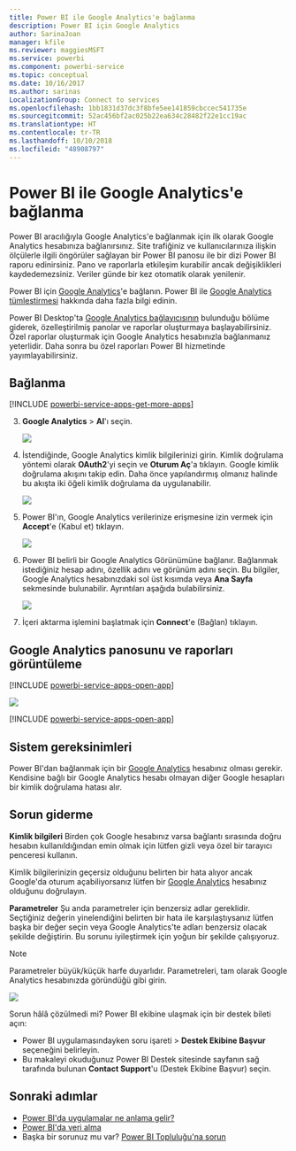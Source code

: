 ```yaml
---
title: Power BI ile Google Analytics'e bağlanma
description: Power BI için Google Analytics
author: SarinaJoan
manager: kfile
ms.reviewer: maggiesMSFT
ms.service: powerbi
ms.component: powerbi-service
ms.topic: conceptual
ms.date: 10/16/2017
ms.author: sarinas
LocalizationGroup: Connect to services
ms.openlocfilehash: 1bb1831d37dc3f8bfe5ee141859cbccec541735e
ms.sourcegitcommit: 52ac456bf2ac025b22ea634c28482f22e1cc19ac
ms.translationtype: HT
ms.contentlocale: tr-TR
ms.lasthandoff: 10/10/2018
ms.locfileid: "48908797"
---
```

# <a name="connect-to-google-analytics-with-power-bi"></a>Power BI ile Google Analytics'e bağlanma
Power BI aracılığıyla Google Analytics'e bağlanmak için ilk olarak Google Analytics hesabınıza bağlanırsınız. Site trafiğiniz ve kullanıcılarınıza ilişkin ölçülerle ilgili öngörüler sağlayan bir Power BI panosu ile bir dizi Power BI raporu edinirsiniz. Pano ve raporlarla etkileşim kurabilir ancak değişiklikleri kaydedemezsiniz. Veriler günde bir kez otomatik olarak yenilenir.

Power BI için [Google Analytics](https://app.powerbi.com/getdata/services/google-analytics)'e bağlanın. Power BI ile [Google Analytics tümleştirmesi](https://powerbi.microsoft.com/integrations/google-analytics) hakkında daha fazla bilgi edinin.

Power BI Desktop'ta [Google Analytics bağlayıcısının](service-google-analytics-connector.md) bulunduğu bölüme giderek, özelleştirilmiş panolar ve raporlar oluşturmaya başlayabilirsiniz. Özel raporlar oluşturmak için Google Analytics hesabınızla bağlanmanız yeterlidir. Daha sonra bu özel raporları Power BI hizmetinde yayımlayabilirsiniz.

## <a name="how-to-connect"></a>Bağlanma
[!INCLUDE [powerbi-service-apps-get-more-apps](./includes/powerbi-service-apps-get-more-apps.md)]

3. **Google Analytics** \> **Al**'ı seçin.
   
   ![](media/service-connect-to-google-analytics/ga.png)
4. İstendiğinde, Google Analytics kimlik bilgilerinizi girin. Kimlik doğrulama yöntemi olarak **OAuth2**'yi seçin ve **Oturum Aç**'a tıklayın. Google kimlik doğrulama akışını takip edin. Daha önce yapılandırmış olmanız halinde bu akışta iki öğeli kimlik doğrulama da uygulanabilir.
   
   ![](media/service-connect-to-google-analytics/creds.png)
5. Power BI'ın, Google Analytics verilerinize erişmesine izin vermek için **Accept**'e (Kabul et) tıklayın.
   
   ![](media/service-connect-to-google-analytics/googleanalytics.png)
6. Power BI belirli bir Google Analytics Görünümüne bağlanır. Bağlanmak istediğiniz hesap adını, özellik adını ve görünüm adını seçin. Bu bilgiler, Google Analytics hesabınızdaki sol üst kısımda veya **Ana Sayfa** sekmesinde bulunabilir. Ayrıntıları aşağıda bulabilirsiniz. 
   
   ![](media/service-connect-to-google-analytics/params2.png)
5. İçeri aktarma işlemini başlatmak için **Connect**'e (Bağlan) tıklayın. 

## <a name="view-the-google-analytics-dashboard-and-reports"></a>Google Analytics panosunu ve raporları görüntüleme
[!INCLUDE [powerbi-service-apps-open-app](./includes/powerbi-service-apps-open-app.md)]

   ![](media/service-connect-to-google-analytics/googleanalytics2.png)

[!INCLUDE [powerbi-service-apps-open-app](./includes/powerbi-service-apps-what-now.md)]

## <a name="system-requirements"></a>Sistem gereksinimleri
Power BI'dan bağlanmak için bir [Google Analytics](https://www.google.com/analytics/) hesabınız olması gerekir. Kendisine bağlı bir Google Analytics hesabı olmayan diğer Google hesapları bir kimlik doğrulama hatası alır.

## <a name="troubleshooting"></a>Sorun giderme
**Kimlik bilgileri** Birden çok Google hesabınız varsa bağlantı sırasında doğru hesabın kullanıldığından emin olmak için lütfen gizli veya özel bir tarayıcı penceresi kullanın.

Kimlik bilgilerinizin geçersiz olduğunu belirten bir hata alıyor ancak Google'da oturum açabiliyorsanız lütfen bir [Google Analytics](https://www.google.com/analytics/) hesabınız olduğunu doğrulayın.

**Parametreler** Şu anda parametreler için benzersiz adlar gereklidir. Seçtiğiniz değerin yinelendiğini belirten bir hata ile karşılaştıysanız lütfen başka bir değer seçin veya Google Analytics'te adları benzersiz olacak şekilde değiştirin. Bu sorunu iyileştirmek için yoğun bir şekilde çalışıyoruz.

>[!NOTE]
>Parametreler büyük/küçük harfe duyarlıdır. Parametreleri, tam olarak Google Analytics hesabınızda göründüğü gibi girin.

![](media/service-connect-to-google-analytics/pbi_googleanalytics1.png)

Sorun hâlâ çözülmedi mi? Power BI ekibine ulaşmak için bir destek bileti açın:

* Power BI uygulamasındayken soru işareti \> **Destek Ekibine Başvur** seçeneğini belirleyin.
* Bu makaleyi okuduğunuz Power BI Destek sitesinde sayfanın sağ tarafında bulunan **Contact Support**'u (Destek Ekibine Başvur) seçin.

## <a name="next-steps"></a>Sonraki adımlar
* [Power BI'da uygulamalar ne anlama gelir?](service-create-distribute-apps.md)
* [Power BI'da veri alma](service-get-data.md)
* Başka bir sorunuz mu var? [Power BI Topluluğu'na sorun](http://community.powerbi.com/)

